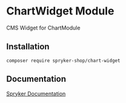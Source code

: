 # ChartWidget Module

CMS Widget for ChartModule

## Installation

```
composer require spryker-shop/chart-widget
```

## Documentation

[Spryker Documentation](https://academy.spryker.com)

